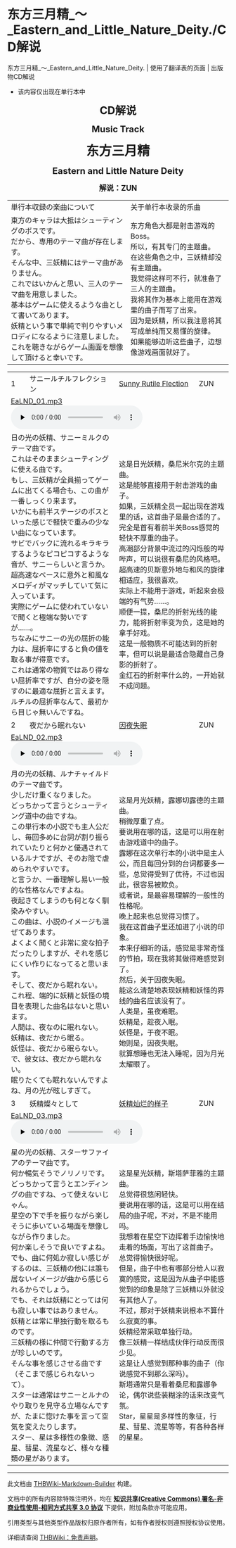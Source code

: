 # 东方三月精_～_Eastern_and_Little_Nature_Deity./CD解说

<!-- source html: G:\repos\THBWiki-Markdown-Builder\THBWikiMarkdown\Temp\main\8\80\ns0%3A%E4%B8%9C%E6%96%B9%E4%B8%89%E6%9C%88%E7%B2%BE_%EF%BD%9E_Eastern_and_Little_Nature_Deity%2E%2FCD%E8%A7%A3%E8%AF%B4.html -->

东方三月精_～_Eastern_and_Little_Nature_Deity. | 使用了翻译表的页面 | 出版物CD解说

- 该内容仅出现在单行本中

<center>
  
 **<big><big><big>CD解说</big></big></big>** 
  
  
  

 **<big><big>Music Track</big></big>** 
  
  
 **<big><big><big><big>东方三月精</big></big></big></big>** 
  
  
 **<big><big>Eastern and Little Nature Deity</big></big>** 
  
  
 **<big>解说：ZUN</big>** 
  

</center>

<table><tbody><tr class="tt-comment" id="=-1" data-pos="&#91;&quot;=&quot;,1&#93;"><td colspan="2" class="tt-ja" lang="ja"><div class="poem">単行本収録の楽曲について</div></td><td colspan="2" class="tt-zh" lang="zh"><div class="poem">关于单行本收录的乐曲</div></td></tr><tr class="tt-comment" id="=-2" data-pos="&#91;&quot;=&quot;,2&#93;"><td colspan="2" class="tt-ja" lang="ja"><div class="poem">東方のキャラは大抵はシューティングのボスです。<br>だから、専用のテーマ曲が存在します。<br>そんな中、三妖精にはテーマ曲がありません。<br>これではいかんと思い、三人のテーマ曲を用意しました。<br>基本はゲームに使えるような曲として書いてあります。<br>妖精という事で単純で判りやすいメロディになるように注意しました。<br>これを聴きながらゲーム画面を想像して頂けると幸いです。</div></td><td colspan="2" class="tt-zh" lang="zh"><div class="poem">东方角色大都是射击游戏的Boss。<br>所以，有其专门的主题曲。<br>在这些角色之中，三妖精却没有主题曲。<br>我觉得这样可不行，就准备了三人的主题曲。<br>我将其作为基本上能用在游戏里的曲子而写了出来。<br>因为是妖精，所以我注意将其写成单纯而又易懂的旋律。<br>如果能够边听这些曲子，边想像游戏画面就好了。</div></td></tr></tbody></table>


  
  

  


<table><tbody><tr class="tt-header" id="=-4" data-pos="&#91;&quot;=&quot;,4&#93;"><td id="1" class="tt-category" lang="zh"><div class="poem">1</div></td><td class="tt-titleja" lang="ja"><div class="poem">サニールチルフレクション</div></td><td id="三月精E音乐名101" class="tt-titlezh" lang="zh"><div class="poem"><a href="./Sunny_Rutile_Flection.md" title="Sunny Rutile Flection">Sunny Rutile Flection</a></div></td><td class="tt-composer" lang="zh"><div class="poem">ZUN</div></td></tr><tr class="tt-audio" id="=-5" data-pos="&#91;&quot;=&quot;,5&#93;"><td colspan="4" class="tt-mp3" lang="zh"><div class="poem"><a href="./文件-EaLND_01.mp3.md" title="文件:EaLND 01.mp3">EaLND_01.mp3</a><br><audio src="https://upload.thwiki.cc/4/44/EaLND_01.mp3" loop="" controls="" preload="none"></audio></div></td></tr><tr class="tt-comment" id="=-6" data-pos="&#91;&quot;=&quot;,6&#93;"><td colspan="2" class="tt-ja" lang="ja"><div class="poem">日の光の妖精、サニーミルクのテーマ曲です。<br>これはそのままシューティングに使える曲です。<br>もし、三妖精が全員揃ってゲームに出てくる場合も、この曲が一番しっくり来ます。<br>いかにも前半ステージのボスといった感じで軽快で重みの少ない曲になっています。<br>サビでバックに流れるキラキラするようなピコピコするような音が、サニーらしいと言うか。<br>超高速なベースに意外と和風なメロディがマッチしていて気に入っています。<br>実際にゲームに使われていないで聞くと極端な勢いですが……。<br>ちなみにサニーの光の屈折の能力は、屈折率にすると負の値を取る事が得意です。<br>これは通常の物質ではあり得ない屈折率ですが、自分の姿を隠すのに最適な屈折と言えます。<br>ルチルの屈折率なんて、最初から目じゃ無いんですね。</div></td><td colspan="2" class="tt-zh" lang="zh"><div class="poem">这是日光妖精，桑尼米尔克的主题曲。<br>这是能够直接用于射击游戏的曲子。<br>如果，三妖精全员一起出现在游戏里的话，这首曲子是最合适的了。<br>完全是首有着前半关Boss感觉的轻快不厚重的曲子。<br>高潮部分背景中流过的闪烁般的哔哔声，可以说很有桑尼的风格吧。<br>超高速的贝斯意外地与和风的旋律相适应，我很喜欢。<br>实际上不能用于游戏，听起来会极端的有气势……。<br>顺便一提，桑尼的折射光线的能力，能将折射率变为负，这是她的拿手好戏。<br>这是一般物质不可能达到的折射率，但可以说是最适合隐藏自己身影的折射了。<br>金红石的折射率什么的，一开始就不成问题。<br></div></td></tr><tr class="tt-header" id="=-7" data-pos="&#91;&quot;=&quot;,7&#93;"><td id="2" class="tt-category" lang="zh"><div class="poem">2</div></td><td class="tt-titleja" lang="ja"><div class="poem">夜だから眠れない</div></td><td id="三月精E音乐名102" class="tt-titlezh" lang="zh"><div class="poem"><a href="./因夜失眠.md" title="因夜失眠">因夜失眠</a></div></td><td class="tt-composer" lang="zh"><div class="poem">ZUN</div></td></tr><tr class="tt-audio" id="=-8" data-pos="&#91;&quot;=&quot;,8&#93;"><td colspan="4" class="tt-mp3" lang="zh"><div class="poem"><a href="./文件-EaLND_02.mp3.md" title="文件:EaLND 02.mp3">EaLND_02.mp3</a><br><audio src="https://upload.thwiki.cc/f/f9/EaLND_02.mp3" loop="" controls="" preload="none"></audio></div></td></tr><tr class="tt-comment" id="=-9" data-pos="&#91;&quot;=&quot;,9&#93;"><td colspan="2" class="tt-ja" lang="ja"><div class="poem">月の光の妖精、ルナチャイルドのテーマ曲です。<br>少しだけ重くなりました。<br>どっちかって言うとシューティング道中の曲ですね。<br>この単行本の小説でも主人公だし、毎回多めに台詞が割り振られていたりと何かと優遇されているルナですが、そのお陰で虐められやすいです。<br>と言うか、一番理解し易い一般的な性格なんですよね。<br>夜起きてしまうのも何となく馴染みやすい。<br>この曲は、小説のイメージも混ぜてあります。<br>よくよく聞くと非常に変な拍子だったりしますが、それを感じにくい作りになってると思います。<br>そして、夜だから眠れない。<br>これ程、端的に妖精と妖怪の境目を表現した曲名はないと思います。<br>人間は、夜なのに眠れない。<br>妖精は、夜だから眠る。<br>妖怪は、夜だから眠らない。<br>で、彼女は、夜だから眠れない。<br>眠りたくても眠れないんですよね、月の光が眩しすぎて。</div></td><td colspan="2" class="tt-zh" lang="zh"><div class="poem">这是月光妖精，露娜切露德的主题曲。<br>稍微厚重了点。<br>要说用在哪的话，这是可以用在射击游戏道中的曲子。<br>露娜在这次单行本的小说中是主人公，而且每回分到的台词都要多一些，总觉得受到了优待，不过也因此，很容易被欺负。<br>或者说，是最容易理解的一般性的性格呢。<br>晚上起来也总觉得习惯了。<br>我在这首曲子里还加进了小说的印象。<br>本来仔细听的话，感觉是非常奇怪的节拍，现在我将其做得难感觉到了。<br>然后，关于因夜失眠。<br>能这么清楚地表现妖精和妖怪的界线的曲名应该没有了。<br>人类是，虽夜难眠。<br>妖精是，趁夜入眠。<br>妖怪是，于夜不眠。<br>她则是，因夜失眠。<br>就算想睡也无法入睡呢，因为月光太耀眼了。<br></div></td></tr><tr class="tt-header" id="=-10" data-pos="&#91;&quot;=&quot;,10&#93;"><td id="3" class="tt-category" lang="zh"><div class="poem">3</div></td><td class="tt-titleja" lang="ja"><div class="poem">妖精燦々として</div></td><td id="三月精E音乐名103" class="tt-titlezh" lang="zh"><div class="poem"><a href="./妖精灿烂的样子.md" title="妖精灿烂的样子">妖精灿烂的样子</a></div></td><td class="tt-composer" lang="zh"><div class="poem">ZUN</div></td></tr><tr class="tt-audio" id="=-11" data-pos="&#91;&quot;=&quot;,11&#93;"><td colspan="4" class="tt-mp3" lang="zh"><div class="poem"><a href="./文件-EaLND_03.mp3.md" title="文件:EaLND 03.mp3">EaLND_03.mp3</a><br><audio src="https://upload.thwiki.cc/a/af/EaLND_03.mp3" loop="" controls="" preload="none"></audio></div></td></tr><tr class="tt-comment" id="=-12" data-pos="&#91;&quot;=&quot;,12&#93;"><td colspan="2" class="tt-ja" lang="ja"><div class="poem">星の光の妖精、スターサファイアのテーマ曲です。<br>何か暢気そうでノリノリです。<br>どっちかって言うとエンディングの曲ですね、って使えないじゃん。<br>星空の下で手を振りながら楽しそうに歩いている場面を想像しながら作りました。<br>何か楽しそうで良いですよね。<br>でも、曲に何処か寂しい感じがするのは、三妖精の他には誰も居ないイメージが曲から感じられるからでしょう。<br>でも、それは妖精にとっては何も寂しい事ではありません。<br>妖精とは常に単独行動を取るものです。<br>三妖精の様に仲間で行動する方が珍しいのです。<br>そんな事を感じさせる曲です（そこまで感じられないって）。<br>スターは通常はサニーとルナのやり取りを見守る立場なんですが、たまに惚けた事を言って空気を変えたりします。<br>スター、星は多様性の象徴、惑星、彗星、流星など、様々な種類の星があります。</div></td><td colspan="2" class="tt-zh" lang="zh"><div class="poem">这是星光妖精，斯塔萨菲雅的主题曲。<br>总觉得很悠闲轻快。<br>要说用在哪的话，这是可以用在结局的曲子呢，不对，不是不能用吗。<br>我想着在星空下边挥着手边愉快地走着的场面，写出了这首曲子。<br>总觉得愉快很好呢。<br>但是，曲子中也有哪部分给人以寂寞的感觉，这是因为从曲子中能感觉到的印象是除了三妖精以外就没有其他人了。<br>不过，那对于妖精来说根本不算什么寂寞的事。<br>妖精经常采取单独行动。<br>像三妖精一样结成伙伴行动反而很少见。<br>这是让人感觉到那种事的曲子（你说感觉不到那么深吗）。<br>斯塔通常只是看着桑尼和露娜争论，偶尔说些装糊涂的话来改变气氛。<br>Star，星星是多样性的象征，行星、彗星、流星等等，有各种各样的星星。</div></td></tr></tbody></table>


  
  

  





---

此文档由 [THBWiki-Markdown-Builder](https://github.com/Delsin-Yu/THBWiki-Markdown-Builder) 构建。

文档中的所有内容除特殊注明外，均在 [**知识共享(Creative Commons) 署名-非商业性使用-相同方式共享 3.0 协议**](https://creativecommons.org/licenses/by-sa/3.0/deed.zh-hans) 下提供，附加条款亦可能应用。

引用类型与其他类型作品版权归原作者所有，如有作者授权则遵照授权协议使用。

详细请查阅 [THBWiki：免责声明](https://thbwiki.cc/THBWiki:%E5%85%8D%E8%B4%A3%E5%A3%B0%E6%98%8E)。

